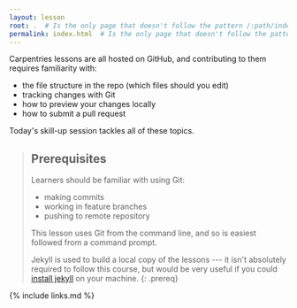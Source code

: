 ```yaml
---
layout: lesson
root: .  # Is the only page that doesn't follow the pattern /:path/index.html
permalink: index.html  # Is the only page that doesn't follow the pattern /:path/index.html
---
```

Carpentries lessons are all hosted on GitHub, and contributing to them requires familiarity with:
- the file structure in the repo (which files should you edit)
- tracking changes with Git
- how to preview your changes locally
- how to submit a pull request

Today's skill-up session tackles all of these topics.


> ## Prerequisites
>
> Learners should be familiar with using Git:
> - making commits
> - working in feature branches
> - pushing to remote repository
>
> This lesson uses Git from the command line, and so is easiest followed from a command prompt.
>
> Jekyll is used to build a local copy of the lessons --- it isn't absolutely required to follow
> this course, but would be very useful if you could [install jekyll][jekyll] on your machine.
{: .prereq}

[Jekyll]: http://carpentries.github.io/lesson-example/setup.html#optional-jekyll-setup-for-lesson-development

{% include links.md %}
